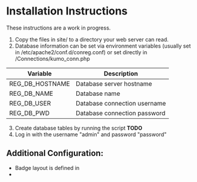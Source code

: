 Installation Instructions
=========================

These instructions are a work in progress.

1. Copy the files in site/ to a directory your web server can read.
2. Database information can be set via environment variables (usually set in /etc/apache2/conf.d/conreg.conf)
or set directly in /Connections/kumo_conn.php

| Variable           |  Description                       |  
| ------------------ | ---------------------------------- |
| REG_DB_HOSTNAME    | Database server hostname           |
| REG_DB_NAME        | Database name                      |
| REG_DB_USER        | Database connection username       |
| REG_DB_PWD         | Database connection password       |


3. Create database tables by running the script **TODO**
4. Log in with the username "admin" and password "password"


Additional Configuration:
-------------------------
- Badge layout is defined in 
- 